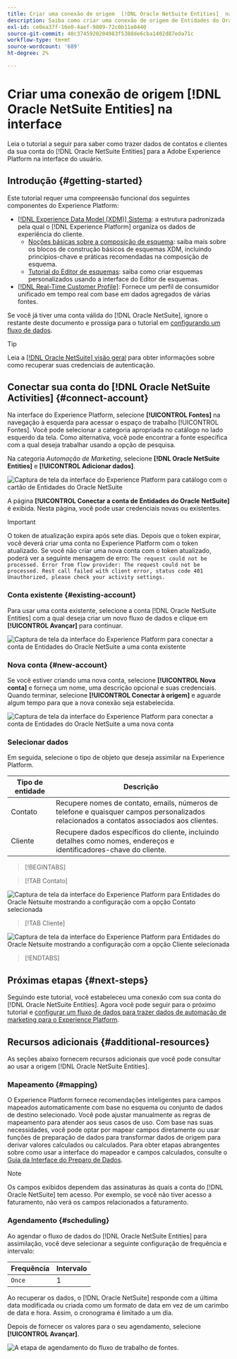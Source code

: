 ```yaml
---
title: Criar uma conexão de origem  [!DNL Oracle NetSuite Entities]  na interface
description: Saiba como criar uma conexão de origem de Entidades do Oracle NetSuite usando a interface do usuário do Adobe Experience Platform.
exl-id: ce0ea37f-16e0-4aef-9809-72c0b11e0440
source-git-commit: 40c3745920204983f5388de6cba1402d87eda71c
workflow-type: tm+mt
source-wordcount: '689'
ht-degree: 2%

---
```


# Criar uma conexão de origem [!DNL Oracle NetSuite Entities] na interface

Leia o tutorial a seguir para saber como trazer dados de contatos e clientes da sua conta do [!DNL Oracle NetSuite Entities] para a Adobe Experience Platform na interface do usuário.

## Introdução {#getting-started}

Este tutorial requer uma compreensão funcional dos seguintes componentes do Experience Platform:

* [[!DNL Experience Data Model (XDM)] Sistema](../../../../../xdm/home.md): a estrutura padronizada pela qual o [!DNL Experience Platform] organiza os dados de experiência do cliente.
   * [Noções básicas sobre a composição de esquema](../../../../../xdm/schema/composition.md): saiba mais sobre os blocos de construção básicos de esquemas XDM, incluindo princípios-chave e práticas recomendadas na composição de esquema.
   * [Tutorial do Editor de esquemas](../../../../../xdm/tutorials/create-schema-ui.md): saiba como criar esquemas personalizados usando a interface do Editor de esquemas.
* [[!DNL Real-Time Customer Profile]](../../../../../profile/home.md): Fornece um perfil de consumidor unificado em tempo real com base em dados agregados de várias fontes.

Se você já tiver uma conta válida do [!DNL Oracle NetSuite], ignore o restante deste documento e prossiga para o tutorial em [configurando um fluxo de dados](../../dataflow/marketing-automation.md).

>[!TIP]
>
>Leia a [[!DNL Oracle NetSuite] visão geral](../../../../connectors/marketing-automation/oracle-netsuite.md) para obter informações sobre como recuperar suas credenciais de autenticação.

## Conectar sua conta do [!DNL Oracle NetSuite Activities] {#connect-account}

Na interface do Experience Platform, selecione **[!UICONTROL Fontes]** na navegação à esquerda para acessar o espaço de trabalho [!UICONTROL Fontes]. Você pode selecionar a categoria apropriada no catálogo no lado esquerdo da tela. Como alternativa, você pode encontrar a fonte específica com a qual deseja trabalhar usando a opção de pesquisa.

Na categoria *Automação de Marketing*, selecione **[!DNL Oracle NetSuite Entities]** e **[!UICONTROL Adicionar dados]**.

![Captura de tela da interface do Experience Platform para catálogo com o cartão de Entidades do Oracle NetSuite](../../../../images/tutorials/create/marketing-automation/oracle-netsuite-entities/catalog-card.png)

A página **[!UICONTROL Conectar a conta de Entidades do Oracle NetSuite]** é exibida. Nesta página, você pode usar credenciais novas ou existentes.

>[!IMPORTANT]
>
>O token de atualização expira após sete dias. Depois que o token expirar, você deverá criar uma conta no Experience Platform com o token atualizado. Se você não criar uma nova conta com o token atualizado, poderá ver a seguinte mensagem de erro: `The request could not be processed. Error from flow provider: The request could not be processed. Rest call failed with client error, status code 401 Unauthorized, please check your activity settings.`

### Conta existente {#existing-account}

Para usar uma conta existente, selecione a conta [!DNL Oracle NetSuite Entities] com a qual deseja criar um novo fluxo de dados e clique em **[!UICONTROL Avançar]** para continuar.

![Captura de tela da interface do Experience Platform para conectar a conta de Entidades do Oracle NetSuite a uma conta existente](../../../../images/tutorials/create/marketing-automation/oracle-netsuite-entities/existing.png)

### Nova conta {#new-account}

Se você estiver criando uma nova conta, selecione **[!UICONTROL Nova conta]** e forneça um nome, uma descrição opcional e suas credenciais. Quando terminar, selecione **[!UICONTROL Conectar à origem]** e aguarde algum tempo para que a nova conexão seja estabelecida.

![Captura de tela da interface do Experience Platform para conectar a conta de Entidades do Oracle NetSuite a uma nova conta](../../../../images/tutorials/create/marketing-automation/oracle-netsuite-entities/new.png)

### Selecionar dados

Em seguida, selecione o tipo de objeto que deseja assimilar na Experience Platform.

| Tipo de entidade | Descrição |
| --- | --- |
| Contato | Recupere nomes de contato, emails, números de telefone e quaisquer campos personalizados relacionados a contatos associados aos clientes. |
| Cliente | Recupere dados específicos do cliente, incluindo detalhes como nomes, endereços e identificadores-chave do cliente. |

>[!BEGINTABS]

>[!TAB Contato]

![Captura de tela da interface do Experience Platform para Entidades do Oracle Netsuite mostrando a configuração com a opção Contato selecionada](../../../../images/tutorials/create/marketing-automation/oracle-netsuite-entities/select-data-contact.png)

>[!TAB Cliente]

![Captura de tela da interface do Experience Platform para Entidades do Oracle Netsuite mostrando a configuração com a opção Cliente selecionada](../../../../images/tutorials/create/marketing-automation/oracle-netsuite-entities/select-data-customer.png)

>[!ENDTABS]

## Próximas etapas {#next-steps}

Seguindo este tutorial, você estabeleceu uma conexão com sua conta do [!DNL Oracle NetSuite Entities]. Agora você pode seguir para o próximo tutorial e [configurar um fluxo de dados para trazer dados de automação de marketing para o Experience Platform](../../dataflow/marketing-automation.md).

## Recursos adicionais {#additional-resources}

As seções abaixo fornecem recursos adicionais que você pode consultar ao usar a origem [!DNL Oracle NetSuite Entities].

### Mapeamento {#mapping}

O Experience Platform fornece recomendações inteligentes para campos mapeados automaticamente com base no esquema ou conjunto de dados de destino selecionado. Você pode ajustar manualmente as regras de mapeamento para atender aos seus casos de uso. Com base nas suas necessidades, você pode optar por mapear campos diretamente ou usar funções de preparação de dados para transformar dados de origem para derivar valores calculados ou calculados. Para obter etapas abrangentes sobre como usar a interface do mapeador e campos calculados, consulte o [Guia da Interface do Preparo de Dados](../../../../../data-prep/ui/mapping.md).

>[!NOTE]
>
>Os campos exibidos dependem das assinaturas às quais a conta do [!DNL Oracle NetSuite] tem acesso. Por exemplo, se você não tiver acesso a faturamento, não verá os campos relacionados a faturamento.

### Agendamento {#scheduling}

Ao agendar o fluxo de dados do [!DNL Oracle NetSuite Entities] para assimilação, você deve selecionar a seguinte configuração de frequência e intervalo:

| Frequência | Intervalo |
| --- | --- |
| `Once` | 1 |

Ao recuperar os dados, o [!DNL Oracle NetSuite] responde com a última data modificada ou criada como um formato de data em vez de um carimbo de data e hora. Assim, o cronograma é limitado a um dia.

Depois de fornecer os valores para o seu agendamento, selecione **[!UICONTROL Avançar]**.

![A etapa de agendamento do fluxo de trabalho de fontes.](../../../../images/tutorials/create/marketing-automation/oracle-netsuite-entities/scheduling.png)
